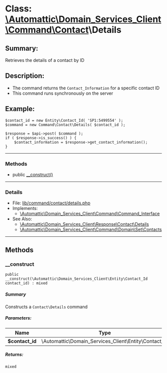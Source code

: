 # Class: [\Automattic](../namespaces/automattic.md)[\Domain_Services_Client](../namespaces/automattic-domain-services-client.md)[\Command](../namespaces/automattic-domain-services-client-command.md)[\Contact](../namespaces/automattic-domain-services-client-command-contact.md)\Details

## Summary:

Retrieves the details of a contact by ID

## Description:

- The command returns the `Contact_Information` for a specific contact ID
- This command runs synchronously on the server

## Example:
```
$contact_id = new Entity\Contact_Id( 'SP1:5499554' );
$command = new Command\Contact\Details( $contact_id );

$response = $api->post( $command );
if ( $response->is_success() ) {
    $contact_information = $response->get_contact_information();
}
```


---

### Methods

* public [__construct()](#method___construct)

---

### Details

* File: [lib/command/contact/details.php](../../lib/command/contact/details.php)
* Implements:
  * [\Automattic\Domain_Services_Client\Command\Command_Interface](../classes/Automattic-Domain-Services-Client-Command-Command-Interface.md)
* See Also:
  * [\Automattic\Domain_Services_Client\Response\Contact\Details](../classes/Automattic-Domain-Services-Client-Response-Contact-Details.md)
  * [\Automattic\Domain_Services_Client\Command\Domain\Set\Contacts](../classes/Automattic-Domain-Services-Client-Command-Domain-Set-Contacts.md)

---

## Methods

<a id="method___construct"></a>
### __construct

```
public __construct(\Automattic\Domain_Services_Client\Entity\Contact_Id  contact_id) : mixed
```

##### Summary

Constructs a `Contact\Details` command

##### Parameters:

| Name | Type | Default |
|------|------|---------|
| **$contact_id** | \Automattic\Domain_Services_Client\Entity\Contact_Id |  |

##### Returns:

```
mixed
```

